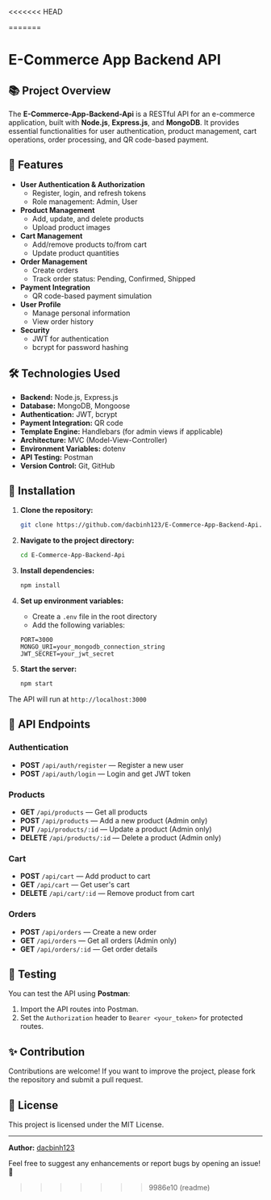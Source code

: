 <<<<<<< HEAD

=======
# E-Commerce App Backend API

## 📚 Project Overview
The **E-Commerce-App-Backend-Api** is a RESTful API for an e-commerce application, built with **Node.js**, **Express.js**, and **MongoDB**. It provides essential functionalities for user authentication, product management, cart operations, order processing, and QR code-based payment.

## 🚀 Features
- **User Authentication & Authorization**
  - Register, login, and refresh tokens
  - Role management: Admin, User
- **Product Management**
  - Add, update, and delete products
  - Upload product images
- **Cart Management**
  - Add/remove products to/from cart
  - Update product quantities
- **Order Management**
  - Create orders
  - Track order status: Pending, Confirmed, Shipped
- **Payment Integration**
  - QR code-based payment simulation
- **User Profile**
  - Manage personal information
  - View order history
- **Security**
  - JWT for authentication
  - bcrypt for password hashing

## 🛠️ Technologies Used
- **Backend:** Node.js, Express.js
- **Database:** MongoDB, Mongoose
- **Authentication:** JWT, bcrypt
- **Payment Integration:** QR code
- **Template Engine:** Handlebars (for admin views if applicable)
- **Architecture:** MVC (Model-View-Controller)
- **Environment Variables:** dotenv
- **API Testing:** Postman
- **Version Control:** Git, GitHub

## 🔧 Installation

1. **Clone the repository:**
   ```bash
   git clone https://github.com/dacbinh123/E-Commerce-App-Backend-Api.git
   ```

2. **Navigate to the project directory:**
   ```bash
   cd E-Commerce-App-Backend-Api
   ```

3. **Install dependencies:**
   ```bash
   npm install
   ```

4. **Set up environment variables:**
   - Create a `.env` file in the root directory
   - Add the following variables:
   ```plaintext
   PORT=3000
   MONGO_URI=your_mongodb_connection_string
   JWT_SECRET=your_jwt_secret
   ```

5. **Start the server:**
   ```bash
   npm start
   ```

The API will run at `http://localhost:3000`

## 📡 API Endpoints

### Authentication
- **POST** `/api/auth/register` — Register a new user
- **POST** `/api/auth/login` — Login and get JWT token

### Products
- **GET** `/api/products` — Get all products
- **POST** `/api/products` — Add a new product (Admin only)
- **PUT** `/api/products/:id` — Update a product (Admin only)
- **DELETE** `/api/products/:id` — Delete a product (Admin only)

### Cart
- **POST** `/api/cart` — Add product to cart
- **GET** `/api/cart` — Get user's cart
- **DELETE** `/api/cart/:id` — Remove product from cart

### Orders
- **POST** `/api/orders` — Create a new order
- **GET** `/api/orders` — Get all orders (Admin only)
- **GET** `/api/orders/:id` — Get order details

## 🧪 Testing
You can test the API using **Postman**:
1. Import the API routes into Postman.
2. Set the `Authorization` header to `Bearer <your_token>` for protected routes.

## ✨ Contribution
Contributions are welcome! If you want to improve the project, please fork the repository and submit a pull request.

## 📄 License
This project is licensed under the MIT License.

---

**Author:** [dacbinh123](https://github.com/dacbinh123)

Feel free to suggest any enhancements or report bugs by opening an issue! 🚀
>>>>>>> 9986e10 (readme)
